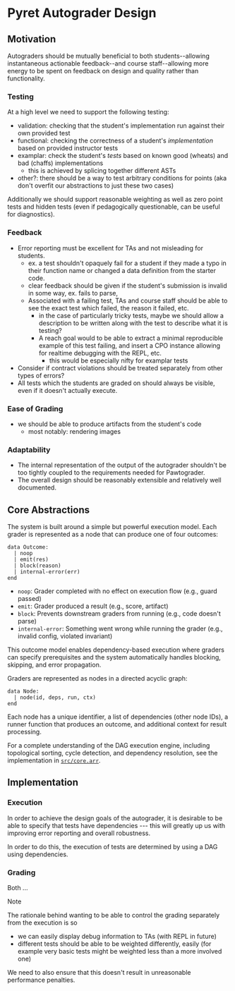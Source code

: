 # Pyret Autograder Design

## Motivation

Autograders should be mutually beneficial to both students--allowing
instantaneous actionable feedback--and course staff--allowing more energy to be
spent on feedback on design and quality rather than functionality.

### Testing

At a high level we need to support the following testing:

- validation: checking that the student's implementation run against their own
  provided test
- functional: checking the correctness of a student's _implementation_ based on
  provided instructor tests
- examplar: check the student's _tests_ based on known good (wheats) and bad
  (chaffs) implementations
  - this is achieved by splicing together different ASTs
- other?: there should be a way to test arbitrary conditions for points (aka
  don't overfit our abstractions to just these two cases)

Additionally we should support reasonable weighting as well as zero point tests
and hidden tests (even if pedagogically questionable, can be useful for
diagnostics).

### Feedback

- Error reporting must be excellent for TAs and not misleading for students.
  - ex. a test shouldn't opaquely fail for a student if they made a typo in
    their function name or changed a data definition from the starter code.
  - clear feedback should be given if the student's submission is invalid in
    some way, ex. fails to parse,
  - Associated with a failing test, TAs and course staff should be able to see
    the exact test which failed, the reason it failed, etc.
    - in the case of particularly tricky tests, maybe we should allow a
      description to be written along with the test to describe what it is
      testing?
    - A reach goal would to be able to extract a minimal reproducible example of
      this test failing, and insert a CPO instance allowing for realtime
      debugging with the REPL, etc.
      - this would be especially nifty for examplar tests
- Consider if contract violations should be treated separately from other types
  of errors?
- All tests which the students are graded on should always be visible, even
  if it doesn't actually execute.

### Ease of Grading

- we should be able to produce artifacts from the student's code
  - most notably: rendering images

### Adaptability

- The internal representation of the output of the autograder shouldn't be too
  tightly coupled to the requirements needed for Pawtograder.
- The overall design should be reasonably extensible and relatively well
  documented.

## Core Abstractions

The system is built around a simple but powerful execution model. Each grader 
is represented as a node that can produce one of four outcomes:

```arr
data Outcome:
  | noop
  | emit(res)
  | block(reason)
  | internal-error(err)
end
```

- `noop`: Grader completed with no effect on execution flow (e.g., guard passed)
- `emit`: Grader produced a result (e.g., score, artifact)
- `block`: Prevents downstream graders from running (e.g., code doesn't parse)
- `internal-error`: Something went wrong while running the grader (e.g., invalid config, violated invariant)

This outcome model enables dependency-based execution where graders can specify prerequisites and the system automatically handles blocking, skipping, and error propagation.

Graders are represented as nodes in a directed acyclic graph:

```arr
data Node:
  | node(id, deps, run, ctx)
end
```

Each node has a unique identifier, a list of dependencies (other node IDs), a runner function that produces an outcome, and additional context for result processing.

For a complete understanding of the DAG execution engine, including topological sorting, cycle detection, and dependency resolution, see the implementation in [`src/core.arr`](./src/core.arr).

## Implementation

### Execution

In order to achieve the design goals of the autograder, it is desirable to be
able to specify that tests have dependencies --- this will greatly up us with
improving error reporting and overall robustness.

In order to do this, the execution of tests are determined by using a DAG using
dependencies.

### Grading

Both ...

> [!NOTE]
> The rationale behind wanting to be able to control the grading separately from the execution is so
>
> - we can easily display debug information to TAs (with REPL in future)
> - different tests should be able to be weighted differently, easily (for example very basic tests might be weighted less than a more involved one)
>
> We need to also ensure that this doesn't result in unreasonable performance penalties.

